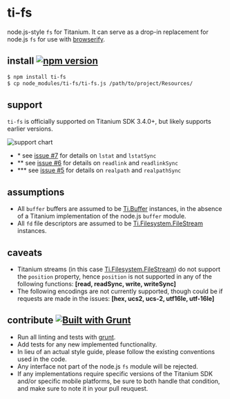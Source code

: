 # ti-fs

node.js-style `fs` for Titanium. It can serve as a drop-in replacement for node.js `fs` for use with [browserify][].

## install [![npm version](https://badge.fury.io/js/ti-fs.svg)](http://badge.fury.io/js/ti-fs)

```bash
$ npm install ti-fs
$ cp node_modules/ti-fs/ti-fs.js /path/to/project/Resources/
```

## support

`ti-fs` is officially supported on Titanium SDK 3.4.0+, but likely supports earlier versions.

![support chart](http://i.imgur.com/KNl7SB7.png)

* \* see [issue #7](https://github.com/tonylukasavage/ti-fs/issues/7) for details on `lstat` and `lstatSync`
* \*\* see [issue #6](https://github.com/tonylukasavage/ti-fs/issues/6) for details on `readlink` and `readlinkSync`
* \*\*\* see [issue #5](https://github.com/tonylukasavage/ti-fs/issues/5) for details on `realpath` and `realpathSync`

## assumptions

* All `buffer` buffers are assumed to be [Ti.Buffer][] instances, in the absence of a Titanium implementation of the node.js `buffer` module.
* All `fd` file descriptors are assumed to be [Ti.Filesystem.FileStream][] instances.

## caveats

* Titanium streams (in this case [Ti.Filesystem.FileStream][]) do not support the `position` property, hence `position` is not supported in any of the following functions: **\[read, readSync, write, writeSync\]**
* The following encodings are not currently supported, though could be if requests are made in the issues: **\[hex, ucs2, ucs-2, utf16le, utf-16le\]**

## contribute [![Built with Grunt](https://cdn.gruntjs.com/builtwith.png)](http://gruntjs.com/)

* Run all linting and tests with [grunt](http://gruntjs.com/getting-started).
* Add tests for any new implemented functionality.
* In lieu of an actual style guide, please follow the existing conventions used in the code.
* Any interface not part of the node.js `fs` module will be rejected.
* If any implementations require specific versions of the Titanium SDK and/or specific mobile platforms, be sure to both handle that condition, and make sure to note it in your pull reuquest.

[browserify]: https://github.com/substack/node-browserify
[Ti.Blob]: http://docs.appcelerator.com/titanium/latest/#!/api/Titanium.Blob
[Ti.Buffer]: http://docs.appcelerator.com/titanium/latest/#!/api/Titanium.Buffer
[Ti.Filesystem.FileStream]: http://docs.appcelerator.com/titanium/latest/#!/api/Titanium.Filesystem.FileStream
[Ti.Filesystem.File.resolve()]: http://docs.appcelerator.com/titanium/latest/#!/api/Titanium.Filesystem.File-method-resolve
